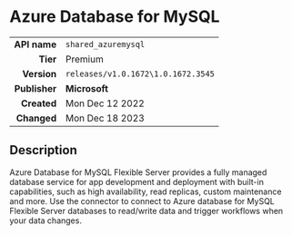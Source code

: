 # Azure Database for MySQL
| | |
|-:|-|
|**API name**|`shared_azuremysql`|
|**Tier**|Premium|
|**Version**|`releases/v1.0.1672\1.0.1672.3545`|
|**Publisher**|**Microsoft**|
|**Created**|Mon Dec 12 2022|
|**Changed**|Mon Dec 18 2023|

## Description
Azure Database for MySQL Flexible Server provides a fully managed database service for app development and deployment with built-in capabilities, such as high availability, read replicas, custom maintenance and more. Use the connector to connect to Azure database for MySQL Flexible Server databases to read/write data and trigger workflows when your data changes.
